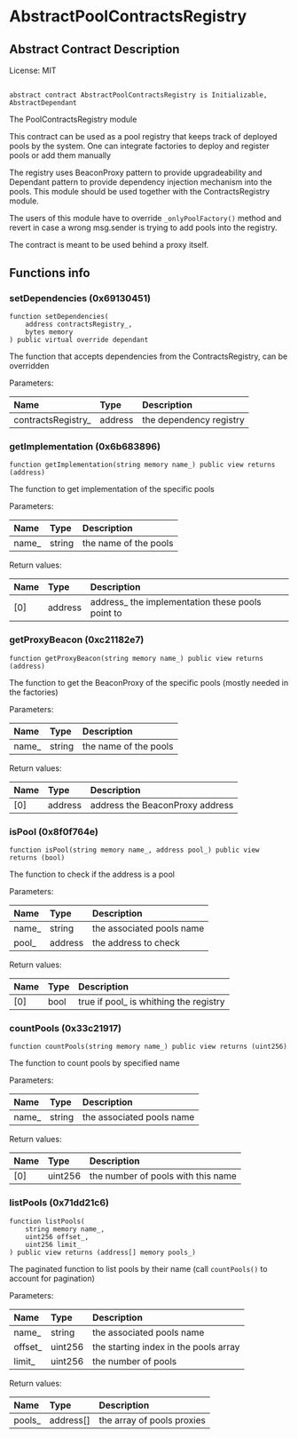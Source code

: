 # AbstractPoolContractsRegistry

## Abstract Contract Description


License: MIT

## 

```solidity
abstract contract AbstractPoolContractsRegistry is Initializable, AbstractDependant
```

The PoolContractsRegistry module

This contract can be used as a pool registry that keeps track of deployed pools by the system.
One can integrate factories to deploy and register pools or add them manually

The registry uses BeaconProxy pattern to provide upgradeability and Dependant pattern to provide dependency
injection mechanism into the pools. This module should be used together with the ContractsRegistry module.

The users of this module have to override `_onlyPoolFactory()` method and revert in case a wrong msg.sender is
trying to add pools into the registry.

The contract is meant to be used behind a proxy itself.
## Functions info

### setDependencies (0x69130451)

```solidity
function setDependencies(
    address contractsRegistry_,
    bytes memory
) public virtual override dependant
```

The function that accepts dependencies from the ContractsRegistry, can be overridden


Parameters:

| Name               | Type    | Description             |
| :----------------- | :------ | :---------------------- |
| contractsRegistry_ | address | the dependency registry |

### getImplementation (0x6b683896)

```solidity
function getImplementation(string memory name_) public view returns (address)
```

The function to get implementation of the specific pools


Parameters:

| Name  | Type   | Description            |
| :---- | :----- | :--------------------- |
| name_ | string | the name of the pools  |


Return values:

| Name | Type    | Description                                      |
| :--- | :------ | :----------------------------------------------- |
| [0]  | address | address_ the implementation these pools point to |

### getProxyBeacon (0xc21182e7)

```solidity
function getProxyBeacon(string memory name_) public view returns (address)
```

The function to get the BeaconProxy of the specific pools (mostly needed in the factories)


Parameters:

| Name  | Type   | Description            |
| :---- | :----- | :--------------------- |
| name_ | string | the name of the pools  |


Return values:

| Name | Type    | Description                     |
| :--- | :------ | :------------------------------ |
| [0]  | address | address the BeaconProxy address |

### isPool (0x8f0f764e)

```solidity
function isPool(string memory name_, address pool_) public view returns (bool)
```

The function to check if the address is a pool


Parameters:

| Name  | Type    | Description                |
| :---- | :------ | :------------------------- |
| name_ | string  | the associated pools name  |
| pool_ | address | the address to check       |


Return values:

| Name | Type | Description                            |
| :--- | :--- | :------------------------------------- |
| [0]  | bool | true if pool_ is whithing the registry |

### countPools (0x33c21917)

```solidity
function countPools(string memory name_) public view returns (uint256)
```

The function to count pools by specified name


Parameters:

| Name  | Type   | Description                |
| :---- | :----- | :------------------------- |
| name_ | string | the associated pools name  |


Return values:

| Name | Type    | Description                        |
| :--- | :------ | :--------------------------------- |
| [0]  | uint256 | the number of pools with this name |

### listPools (0x71dd21c6)

```solidity
function listPools(
    string memory name_,
    uint256 offset_,
    uint256 limit_
) public view returns (address[] memory pools_)
```

The paginated function to list pools by their name (call `countPools()` to account for pagination)


Parameters:

| Name    | Type    | Description                            |
| :------ | :------ | :------------------------------------- |
| name_   | string  | the associated pools name              |
| offset_ | uint256 | the starting index in the pools array  |
| limit_  | uint256 | the number of pools                    |


Return values:

| Name   | Type      | Description                |
| :----- | :-------- | :------------------------- |
| pools_ | address[] | the array of pools proxies |
